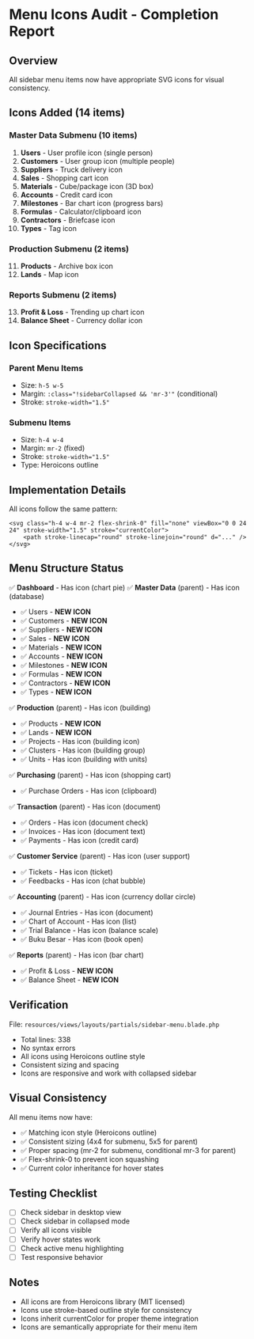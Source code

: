 # Menu Icons Audit - Completion Report

## Overview
All sidebar menu items now have appropriate SVG icons for visual consistency.

## Icons Added (14 items)

### Master Data Submenu (10 items)
1. **Users** - User profile icon (single person)
2. **Customers** - User group icon (multiple people)
3. **Suppliers** - Truck delivery icon
4. **Sales** - Shopping cart icon
5. **Materials** - Cube/package icon (3D box)
6. **Accounts** - Credit card icon
7. **Milestones** - Bar chart icon (progress bars)
8. **Formulas** - Calculator/clipboard icon
9. **Contractors** - Briefcase icon
10. **Types** - Tag icon

### Production Submenu (2 items)
11. **Products** - Archive box icon
12. **Lands** - Map icon

### Reports Submenu (2 items)
13. **Profit & Loss** - Trending up chart icon
14. **Balance Sheet** - Currency dollar icon

## Icon Specifications

### Parent Menu Items
- Size: `h-5 w-5`
- Margin: `:class="!sidebarCollapsed && 'mr-3'"` (conditional)
- Stroke: `stroke-width="1.5"`

### Submenu Items  
- Size: `h-4 w-4`
- Margin: `mr-2` (fixed)
- Stroke: `stroke-width="1.5"`
- Type: Heroicons outline

## Implementation Details

All icons follow the same pattern:
```blade
<svg class="h-4 w-4 mr-2 flex-shrink-0" fill="none" viewBox="0 0 24 24" stroke-width="1.5" stroke="currentColor">
    <path stroke-linecap="round" stroke-linejoin="round" d="..." />
</svg>
```

## Menu Structure Status

✅ **Dashboard** - Has icon (chart pie)
✅ **Master Data** (parent) - Has icon (database)
  - ✅ Users - **NEW ICON**
  - ✅ Customers - **NEW ICON**
  - ✅ Suppliers - **NEW ICON**
  - ✅ Sales - **NEW ICON**
  - ✅ Materials - **NEW ICON**
  - ✅ Accounts - **NEW ICON**
  - ✅ Milestones - **NEW ICON**
  - ✅ Formulas - **NEW ICON**
  - ✅ Contractors - **NEW ICON**
  - ✅ Types - **NEW ICON**

✅ **Production** (parent) - Has icon (building)
  - ✅ Products - **NEW ICON**
  - ✅ Lands - **NEW ICON**
  - ✅ Projects - Has icon (building icon)
  - ✅ Clusters - Has icon (building group)
  - ✅ Units - Has icon (building with units)

✅ **Purchasing** (parent) - Has icon (shopping cart)
  - ✅ Purchase Orders - Has icon (clipboard)

✅ **Transaction** (parent) - Has icon (document)
  - ✅ Orders - Has icon (document check)
  - ✅ Invoices - Has icon (document text)
  - ✅ Payments - Has icon (credit card)

✅ **Customer Service** (parent) - Has icon (user support)
  - ✅ Tickets - Has icon (ticket)
  - ✅ Feedbacks - Has icon (chat bubble)

✅ **Accounting** (parent) - Has icon (currency dollar circle)
  - ✅ Journal Entries - Has icon (document)
  - ✅ Chart of Account - Has icon (list)
  - ✅ Trial Balance - Has icon (balance scale)
  - ✅ Buku Besar - Has icon (book open)

✅ **Reports** (parent) - Has icon (bar chart)
  - ✅ Profit & Loss - **NEW ICON**
  - ✅ Balance Sheet - **NEW ICON**

## Verification

File: `resources/views/layouts/partials/sidebar-menu.blade.php`
- Total lines: 338
- No syntax errors
- All icons using Heroicons outline style
- Consistent sizing and spacing
- Icons are responsive and work with collapsed sidebar

## Visual Consistency

All menu items now have:
- ✅ Matching icon style (Heroicons outline)
- ✅ Consistent sizing (4x4 for submenu, 5x5 for parent)
- ✅ Proper spacing (mr-2 for submenu, conditional mr-3 for parent)
- ✅ Flex-shrink-0 to prevent icon squashing
- ✅ Current color inheritance for hover states

## Testing Checklist

- [ ] Check sidebar in desktop view
- [ ] Check sidebar in collapsed mode
- [ ] Verify all icons visible
- [ ] Verify hover states work
- [ ] Check active menu highlighting
- [ ] Test responsive behavior

## Notes

- All icons are from Heroicons library (MIT licensed)
- Icons use stroke-based outline style for consistency
- Icons inherit currentColor for proper theme integration
- Icons are semantically appropriate for their menu item
